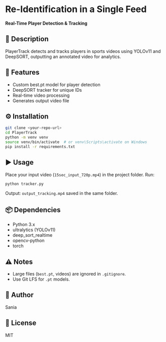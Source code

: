 # Re-Identification in a Single Feed

**Real-Time Player Detection & Tracking**

## 📌 Description
PlayerTrack detects and tracks players in sports videos using YOLOv11 and DeepSORT, outputting an annotated video for analytics.

## 🚀 Features
- Custom best.pt model for player detection
- DeepSORT tracker for unique IDs
- Real-time video processing
- Generates output video file

## ⚙️ Installation
```bash
git clone <your-repo-url>
cd PlayerTrack
python -m venv venv
source venv/bin/activate  # or venv\Scripts\activate on Windows
pip install -r requirements.txt
```

## ▶️ Usage
Place your input video (`15sec_input_720p.mp4`) in the project folder.
Run:
```bash
python tracker.py
```

Output: `output_tracking.mp4` saved in the same folder.

## 📦 Dependencies
- Python 3.x
- ultralytics (YOLOv11)
- deep_sort_realtime
- opencv-python
- torch

## ⚠️ Notes
- Large files (`best.pt`, videos) are ignored in `.gitignore`.
- Use Git LFS for `.pt` models.

## 👤 Author
Sania

## 📝 License
MIT
